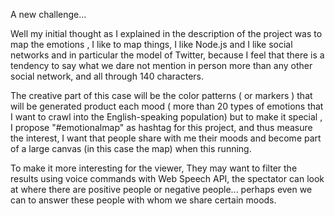 A new challenge...

Well my initial thought as I explained in the description of the project was to map the emotions , I like to map things, I like Node.js and I like social networks and in particular the model of Twitter, because I feel that there is a tendency to say what we dare not mention in person more than any other social network, and all through 140 characters.

The creative part of this case will be the color patterns ( or markers ) that will be generated product each mood ( more than 20 types of emotions that I want to crawl into the English-speaking population) but to make it special , I propose "#emotionalmap" as hashtag for this project, and thus measure the interest, I want that people share with me their moods and become part of a large canvas (in this case the map) when this running.

To make it more interesting for the viewer, They may want to filter the results using voice commands with Web Speech API, the spectator can look at where there are positive people or negative people... perhaps even we can to answer these people with whom we share certain moods.
